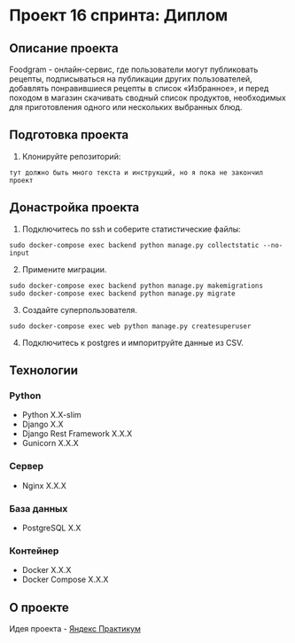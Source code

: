 
# Проект 16 спринта: Диплом

## Описание проекта

Foodgram - онлайн-сервис, где пользователи могут публиковать рецепты, подписываться на публикации других пользователей, добавлять понравившиеся рецепты в список «Избранное», и перед походом в магазин скачивать сводный список продуктов, необходимых для приготовления одного или нескольких выбранных блюд.

## Подготовка проекта

1. Клонируйте репозиторий:
```      
тут должно быть много текста и инструкций, но я пока не закончил проект
```
## Донастройка проекта
1. Подключитесь по ssh и соберите статистические файлы:
```
sudo docker-compose exec backend python manage.py collectstatic --no-input
```
2. Примените миграции.
```
sudo docker-compose exec backend python manage.py makemigrations
sudo docker-compose exec backend python manage.py migrate
```
3. Создайте суперпользователя.
```
sudo docker-compose exec web python manage.py createsuperuser
```
4. Подключитесь к postgres и импоритруйте данные из CSV.


## Технологии
### Python
- Python X.X-slim
- Django X.X
- Django Rest Framework X.X.X
- Gunicorn X.X.X

### Сервер
- Nginx X.X.X

### База данных
- PostgreSQL X.X

### Контейнер
- Docker X.X.X
- Docker Compose X.X.X

## О проекте
Идея проекта - [Яндекс Практикум](https://practicum.yandex.ru/) 
